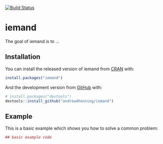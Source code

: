 [![Build Status](https://travis-ci.org/andrew4henning/iemand.svg?branch=master)](https://travis-ci.org/andrew4henning/iemand)

# iemand

The goal of iemand is to ...

## Installation

You can install the released version of iemand from [CRAN](https://CRAN.R-project.org) with:

``` r
install.packages("iemand")
```

And the development version from [GitHub](https://github.com/) with:

``` r
# install.packages("devtools")
devtools::install_github("andrew4henning/iemand")
```
## Example

This is a basic example which shows you how to solve a common problem:

``` r
## basic example code
```

